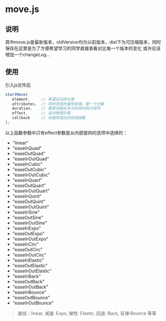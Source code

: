 # move.js

## 说明
其中move.js是最新版本，oldVersion均为以前版本，dist下为可压缩版本，同时保存在这里是为了方便希望学习的同学直接查看对比每一个版本的变化
或许应该增加一个changeLog...

## 使用
引入js文件后
```js
startMove(
   element,     // 希望运动的元素
   attributes,  // 同时改变的属性和值，是一个对象
   duration,    // 期望动画在多长时间内执行完毕
   effect,      // 运动物理方程
   callback     // 动画完成后的回调函数
);
```
以上函数参数中只有effect参数是从内部提供的选项中选择的：
- "linear"
- "easeInQuad"
- "easeOutQuad"
- "easeInOutQuad"
- "easeInCubic"
- "easeOutCubic"
- "easeInOutCubic"
- "easeInQuart"
- "easeOutQuart"
- "easeInOutQuart"
- "easeInQuint"
- "easeOutQuint"
- "easeInOutQuint"
- "easeInSine"
- "easeOutSine"
- "easeInOutSine"
- "easeInExpo"
- "easeOutExpo"
- "easeInOutExpo"
- "easeInCirc"
- "easeOutCirc"
- "easeInOutCirc"
- "easeInElastic"
- "easeOutElastic"
- "easeInOutElastic"
- "easeInBack"
- "easeOutBack"
- "easeInOutBack"
- "easeInBounce"
- "easeOutBounce"
- "easeInOutBounce"
> 直线：linear,
减速: Expo,
弹性: Elastic,
回退: Back,
反弹:Bounce 等等
